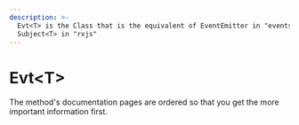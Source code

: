 ```yaml
---
description: >-
  Evt<T> is the Class that is the equivalent of EventEmitter in "events" and
  Subject<T> in "rxjs"
---
```


# Evt\<T>

The method's documentation pages are ordered so that you get the more important information first.
